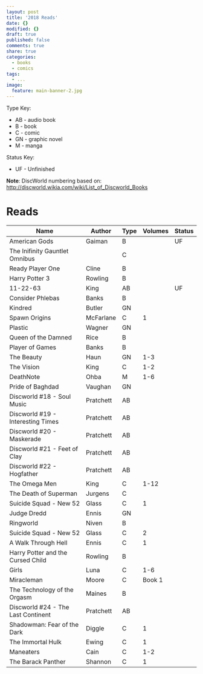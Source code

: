 ```yaml
---
layout: post
title: '2018 Reads'
date: {}
modified: {}
draft: true
published: false
comments: true
share: true
categories:
  - books
  - comics
tags:
  - ...
image:
  feature: main-banner-2.jpg
---
```


Type Key:
* AB - audio book
* B - book
* C - comic
* GN - graphic novel
* M - manga

Status Key:
* UF - Unfinished

**Note**: DiscWorld numbering based on: http://discworld.wikia.com/wiki/List_of_Discworld_Books

# Reads

| Name                               | Author    | Type  | Volumes | Status  |
|------------------------------------|-----------|-------|---------|---------|
| American Gods                      | Gaiman    | B     |         | UF      |
| The Inifinity Gauntlet Omnibus     |           | C     |         |         |
| Ready Player One                   | Cline     | B     |         |         |
| Harry Potter 3                     | Rowling   | B     |         |         |
| 11-22-63                           | King      | AB    |         | UF      |
| Consider Phlebas                   | Banks     | B     |         |         |
| Kindred                            | Butler    | GN    |         |         |
| Spawn Origins                      | McFarlane | C     | 1       |         |
| Plastic                            | Wagner    | GN    |         |         |
| Queen of the Damned                | Rice      | B     |         |         |
| Player of Games                    | Banks     | B     |         |         |
| The Beauty                         | Haun      | GN    | 1-3     |         |
| The Vision                         | King      | C     | 1-2     |         |
| DeathNote                          | Ohba      | M     | 1-6     |         |
| Pride of Baghdad                   | Vaughan   | GN    |         |         |
| Discworld #18 - Soul Music         | Pratchett | AB    |         |         |
| Discworld #19 - Interesting Times  | Pratchett | AB    |         |         |
| Discworld #20 - Maskerade          | Pratchett | AB    |         |         |
| Discworld #21 - Feet of Clay       | Pratchett | AB    |         |         |
| Discworld #22 - Hogfather          | Pratchett | AB    |         |         |
| The Omega Men                      | King      | C     | 1-12    |         |
| The Death of Superman              | Jurgens   | C     |         |         |
| Suicide Squad - New 52             | Glass     | C     | 1       |         |
| Judge Dredd                        | Ennis     | GN    |         |         |
| Ringworld                          | Niven     | B     |         |         |
| Suicide Squad - New 52             | Glass     | C     | 2       |         |
| A Walk Through Hell                | Ennis     | C     | 1       |         |
| Harry Potter and the Cursed Child  | Rowling   | B     |         |         |
| Girls                              | Luna      | C     | 1-6     |         |
| Miracleman                         | Moore     | C     | Book 1  |         |
| The Technology of the Orgasm       | Maines    | B     |         |         |
| Discworld #24 - The Last Continent | Pratchett | AB    |         |         |
| Shadowman: Fear of the Dark        | Diggle    | C     | 1       |         |
| The Immortal Hulk                  | Ewing     | C     | 1       |         |
| Maneaters                          | Cain      | C     | 1-2     |         |
| The Barack Panther                 | Shannon   | C     | 1       |         |
